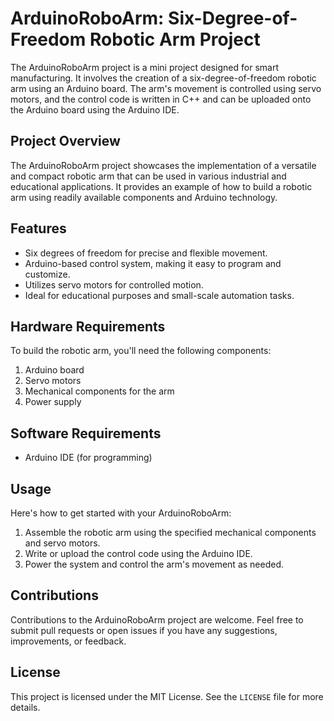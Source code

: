 # ArduinoRoboArm: Six-Degree-of-Freedom Robotic Arm Project
The ArduinoRoboArm project is a mini project designed for smart manufacturing. It involves the creation of a six-degree-of-freedom robotic arm using an Arduino board. The arm's movement is controlled using servo motors, and the control code is written in C++ and can be uploaded onto the Arduino board using the Arduino IDE.

## Project Overview
The ArduinoRoboArm project showcases the implementation of a versatile and compact robotic arm that can be used in various industrial and educational applications. It provides an example of how to build a robotic arm using readily available components and Arduino technology.

## Features
- Six degrees of freedom for precise and flexible movement.
- Arduino-based control system, making it easy to program and customize.
- Utilizes servo motors for controlled motion.
- Ideal for educational purposes and small-scale automation tasks.

## Hardware Requirements
To build the robotic arm, you'll need the following components:
1. Arduino board
2. Servo motors
3. Mechanical components for the arm
4. Power supply

## Software Requirements
- Arduino IDE (for programming)

## Usage
Here's how to get started with your ArduinoRoboArm:
1. Assemble the robotic arm using the specified mechanical components and servo motors.
2. Write or upload the control code using the Arduino IDE.
3. Power the system and control the arm's movement as needed.

## Contributions
Contributions to the ArduinoRoboArm project are welcome. Feel free to submit pull requests or open issues if you have any suggestions, improvements, or feedback.

## License
This project is licensed under the MIT License. See the `LICENSE` file for more details.
